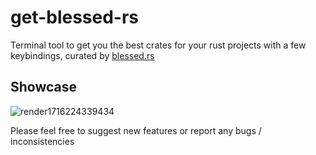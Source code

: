 # get-blessed-rs

Terminal tool to get you the best crates for your rust projects with a few keybindings, curated by [blessed.rs](https://blessed.rs/crates)

## Showcase 

![render1716224339434](https://github.com/josueBarretogit/get_blessed_rs/assets/144196149/3ac82e78-800a-4079-a8be-d792f0deb432)

Please feel free to suggest new features or report any bugs / inconsistencies 

